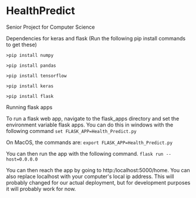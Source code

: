 # HealthPredict
Senior Project for Computer Science

Dependencies for keras and flask
(Run the following pip install commands to get these)

`>pip install numpy`

`>pip install pandas`

`>pip install tensorflow`

`>pip install keras`

`>pip install flask`

Running flask apps 

To run a flask web app, navigate to the flask_apps directory and set the environment variable flask apps. You can do this in windows with the following command
`set FLASK_APP=Health_Predict.py` 

On MacOS, the commands are: 
`export FLASK_APP=Health_Predict.py` 

You can then run the app with the following command. 
`flask run --host=0.0.0.0` 

You can then reach the app by going to http:/localhost:5000/home.
You can also replace localhost with your computer's local ip address. This will probably changed for our actual deployment, but for development purposes it will probably work for now.


